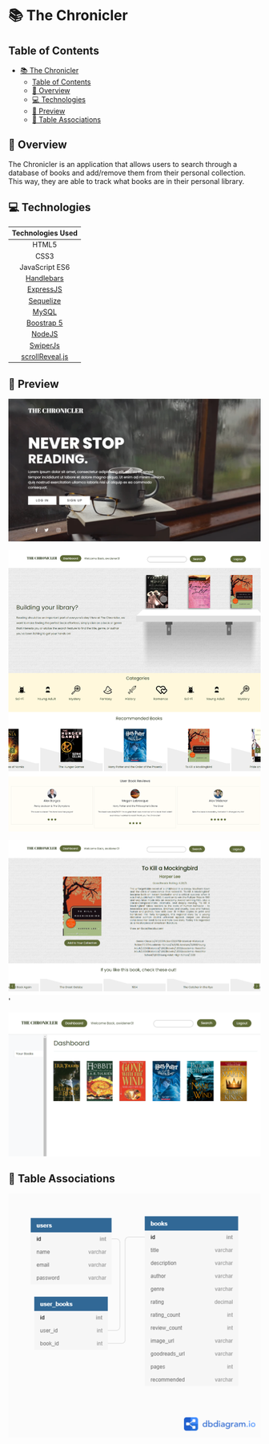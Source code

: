 # 📚 The Chronicler

## Table of Contents
- [📚 The Chronicler](#-the-chronicler)
  - [Table of Contents](#table-of-contents)
  - [🔎 Overview](#-overview)
  - [💻 Technologies](#-technologies)
  - [🎨 Preview](#-preview)
  - [🌳 Table Associations](#-table-associations)

## 🔎 Overview
The Chronicler is an application that allows users to search through a database of books and add/remove them from their personal collection. This way, they are able to track what books are in their personal library.

## 💻 Technologies

|                       Technologies Used                        |
| :------------------------------------------------------------: |
|                             HTML5                              |
|                              CSS3                              |
|                         JavaScript ES6                         |
| [Handlebars](https://www.npmjs.com/package/express-handlebars) |
|              [ExpressJS](https://expressjs.com/)               |
|              [Sequelize](https://sequelize.org/)               |
|                [MySQL](https://www.mysql.com/)                 |
|            [Boostrap 5](https://getbootstrap.com/)             |
|                [NodeJS](https://nodejs.org/en/)                |
|               [SwiperJs](https://swiperjs.com/)                |
|         [scrollReveal.js](https://scrollrevealjs.org/)         |

## 🎨 Preview
![Landing Page](images/chronicler_landing.png)

![Home Page](images/homepage.png)

![Single Book](images/singlebook.png)'

![Dashboard](images/dashboard.png)

## 🌳 Table Associations
![table relationships](images/chronicler_relationships.png)